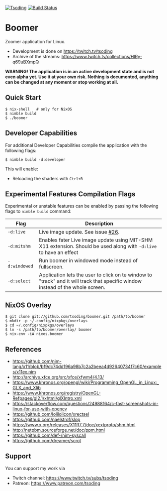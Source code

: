 [![Tsoding](https://img.shields.io/badge/twitch.tv-tsoding-purple?logo=twitch&style=for-the-badge)](https://www.twitch.tv/tsoding)
[![Build Status](https://travis-ci.org/tsoding/boomer.svg?branch=master)](https://travis-ci.org/tsoding/boomer)

# Boomer

Zoomer application for Linux.

- Development is done on https://twitch.tv/tsoding
- Archive of the streams: https://www.twitch.tv/collections/HlRy-q69uBXmpQ

**WARNING! The application is in an active development state and is
not even alpha yet. Use it at your own risk. Nothing is documented,
anything can be changed at any moment or stop working at all.**

## Quick Start

```console
$ nix-shell   # only for NixOS
$ nimble build
$ ./boomer
```

## Developer Capabilities

For additional Developer Capabilities compile the application with the following flags:

```console
$ nimble build -d:developer
```

This will enable:
- Reloading the shaders with `Ctrl+R`

## Experimental Features Compilation Flags

Experimental or unstable features can be enabled by passing the following flags to `nimble build` command:

| Flag          | Description                                                                                                                    |
|---------------|--------------------------------------------------------------------------------------------------------------------------------|
| `-d:live`     | Live image update. See issue [#26].                                                                                            |
| `-d:mitshm`   | Enables fater Live image update using MIT-SHM X11 extension. Should be used along with `-d:live` to have an effect             |
| `-d:windowed` | Run boomer in windowed mode instead of fullscreen.                                                                             |
| `-d:select`   | Application lets the user to click on te window to "track" and it will track that specific window instead of the whole screen. |

## NixOS Overlay

```
$ git clone git://github.com/tsoding/boomer.git /path/to/boomer
$ mkdir -p ~/.config/nixpkgs/overlays
$ cd ~/.config/nixpkgs/overlays
$ ln -s /path/to/boomer/overlay/ boomer
$ nix-env -iA nixos.boomer
```

## References

- https://github.com/nim-lang/x11/blob/bf9dc74dd196a98b7c2a2beea4d92640734f7c60/examples/x11ex.nim
- http://archive.xfce.org/src/xfce/xfwm4/4.13/
- https://www.khronos.org/opengl/wiki/Programming_OpenGL_in_Linux:_GLX_and_Xlib
- https://www.khronos.org/registry/OpenGL-Refpages/gl2.1/xhtml/glXIntro.xml
- https://stackoverflow.com/questions/24988164/c-fast-screenshots-in-linux-for-use-with-opencv
- https://github.com/lolilolicon/xrectsel
- https://github.com/naelstrof/slop
- https://www.x.org/releases/X11R7.7/doc/xextproto/shm.html
- http://netpbm.sourceforge.net/doc/ppm.html
- https://github.com/def-/nim-syscall
- https://github.com/dreamer/scrot

## Support

You can support my work via

- Twitch channel: https://www.twitch.tv/subs/tsoding
- Patreon: https://www.patreon.com/tsoding

[#26]: https://github.com/tsoding/boomer/issues/26
